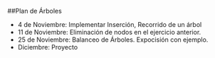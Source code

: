 ##Plan de Árboles
- 4 de Noviembre: Implementar Inserción, Recorrido de un árbol
- 11 de Noviembre: Eliminación de nodos en el ejercicio anterior. 
- 25 de Noviembre: Balanceo de Árboles. Expocisión con ejemplo.
- Diciembre: Proyecto